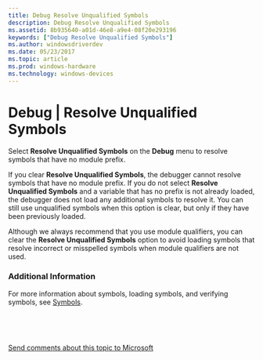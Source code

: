 ```yaml
---
title: Debug Resolve Unqualified Symbols
description: Debug Resolve Unqualified Symbols
ms.assetid: 8b935640-a01d-46e8-a9e4-08f20e293196
keywords: ["Debug Resolve Unqualified Symbols"]
ms.author: windowsdriverdev
ms.date: 05/23/2017
ms.topic: article
ms.prod: windows-hardware
ms.technology: windows-devices
---
```


# Debug | Resolve Unqualified Symbols


Select **Resolve Unqualified Symbols** on the **Debug** menu to resolve symbols that have no module prefix.

If you clear **Resolve Unqualified Symbols**, the debugger cannot resolve symbols that have no module prefix. If you do not select **Resolve Unqualified Symbols** and a variable that has no prefix is not already loaded, the debugger does not load any additional symbols to resolve it. You can still use unqualified symbols when this option is clear, but only if they have been previously loaded.

Although we always recommend that you use module qualifiers, you can clear the **Resolve Unqualified Symbols** option to avoid loading symbols that resolve incorrect or misspelled symbols when module qualifiers are not used.

### <span id="additional_information"></span><span id="ADDITIONAL_INFORMATION"></span>Additional Information

For more information about symbols, loading symbols, and verifying symbols, see [Symbols](symbols.md).

 

 

[Send comments about this topic to Microsoft](mailto:wsddocfb@microsoft.com?subject=Documentation%20feedback%20[debugger\debugger]:%20Debug%20|%20Resolve%20Unqualified%20Symbols%20%20RELEASE:%20%285/15/2017%29&body=%0A%0APRIVACY%20STATEMENT%0A%0AWe%20use%20your%20feedback%20to%20improve%20the%20documentation.%20We%20don't%20use%20your%20email%20address%20for%20any%20other%20purpose,%20and%20we'll%20remove%20your%20email%20address%20from%20our%20system%20after%20the%20issue%20that%20you're%20reporting%20is%20fixed.%20While%20we're%20working%20to%20fix%20this%20issue,%20we%20might%20send%20you%20an%20email%20message%20to%20ask%20for%20more%20info.%20Later,%20we%20might%20also%20send%20you%20an%20email%20message%20to%20let%20you%20know%20that%20we've%20addressed%20your%20feedback.%0A%0AFor%20more%20info%20about%20Microsoft's%20privacy%20policy,%20see%20http://privacy.microsoft.com/default.aspx. "Send comments about this topic to Microsoft")





